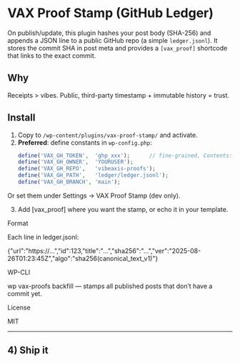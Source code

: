 # VAX Proof Stamp (GitHub Ledger)

On publish/update, this plugin hashes your post body (SHA-256) and appends a JSON line to a public GitHub repo (a simple `ledger.jsonl`). It stores the commit SHA in post meta and provides a `[vax_proof]` shortcode that links to the exact commit.

## Why
Receipts > vibes. Public, third-party timestamp + immutable history = trust.

## Install
1. Copy to `/wp-content/plugins/vax-proof-stamp/` and activate.
2. **Preferred**: define constants in `wp-config.php`:
   ```php
   define('VAX_GH_TOKEN',  'ghp_xxx');      // fine-grained, Contents:RW, repo-scoped
   define('VAX_GH_OWNER',  'YOURUSER');
   define('VAX_GH_REPO',   'vibeaxis-proofs');
   define('VAX_GH_PATH',   'ledger/ledger.jsonl');
   define('VAX_GH_BRANCH', 'main');
Or set them under Settings → VAX Proof Stamp (dev only).

3. Add [vax_proof] where you want the stamp, or echo it in your template.

Format

Each line in ledger.jsonl:

{"url":"https://…","id":123,"title":"…","sha256":"…","ver":"2025-08-26T01:23:45Z","algo":"sha256(canonical_text_v1)"}

WP-CLI

wp vax-proofs backfill — stamps all published posts that don’t have a commit yet.

License

MIT


---

## 4) Ship it
